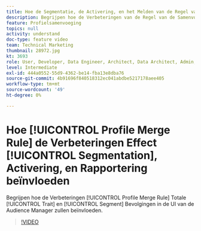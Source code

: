 ```yaml
---
title: Hoe de Segmentatie, de Activering, en het Melden van de Regel van de Samenvoeging van het Profiel Verbeteringen
description: Begrijpen hoe de Verbeteringen van de Regel van de Samenvoeging van het Profiel de Totale Bedienings en Bevolkingen van het Segment in UI van de Audience Manager zullen beïnvloeden
feature: Profielsamenvoeging
topics: null
activity: understand
doc-type: feature video
team: Technical Marketing
thumbnail: 28972.jpg
kt: 3693
role: User, Developer, Data Engineer, Architect, Data Architect, Admin, Leader
level: Intermediate
exl-id: 444a0552-55d9-4362-be14-fba13e8dba76
source-git-commit: 4b91696f840518312ec041abdbe5217178aee405
workflow-type: tm+mt
source-wordcount: '49'
ht-degree: 0%

---
```


# Hoe [!UICONTROL Profile Merge Rule] de Verbeteringen Effect [!UICONTROL Segmentation], Activering, en Rapportering beïnvloeden

Begrijpen hoe de Verbeteringen [!UICONTROL Profile Merge Rule] Totale [!UICONTROL Trait] en [!UICONTROL Segment] Bevolgingen in de UI van de Audience Manager zullen beïnvloeden.

>[!VIDEO](https://video.tv.adobe.com/v/28972/?quality=12)
